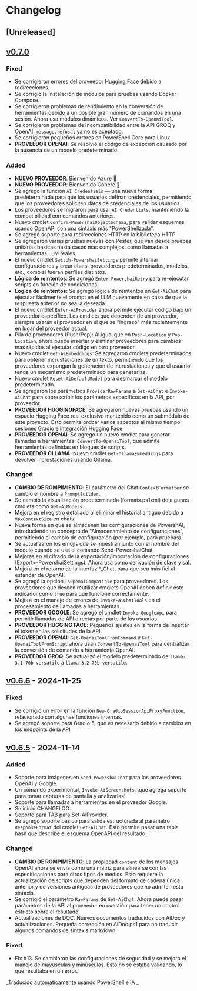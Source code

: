 ﻿# Changelog

## [Unreleased] <!--AiDoc:Translator:IgnoreLine-->

## [v0.7.0]

### Fixed <!--AiDoc:Translator:IgnoreLine-->
- Se corrigieron errores del proveedor Hugging Face debido a redirecciones.
- Se corrigió la instalación de módulos para pruebas usando Docker Compose.
- Se corrigieron problemas de rendimiento en la conversión de herramientas debido a un posible gran número de comandos en una sesión. Ahora usa módulos dinámicos. Ver `ConvertTo-OpenaiTool`.
- Se corrigieron problemas de incompatibilidad entre la API GROQ y OpenAI. `message.refusal` ya no es aceptado.
- Se corrigieron pequeños errores en PowerShell Core para Linux.
- **PROVEEDOR OPENAI**: Se resolvió el código de excepción causado por la ausencia de un modelo predeterminado.

### Added <!--AiDoc:Translator:IgnoreLine-->
- **NUEVO PROVEEDOR**: Bienvenido Azure 🎉
- **NUEVO PROVEEDOR**: Bienvenido Cohere 🎉
- Se agregó la función `AI Credentials` — una nueva forma predeterminada para que los usuarios definan credenciales, permitiendo que los proveedores soliciten datos de credenciales de los usuarios.
- Los proveedores se migraron para usar `AI Credentials`, manteniendo la compatibilidad con comandos anteriores.
- Nuevo cmdlet `Confirm-PowershaiObjectSchema`, para validar esquemas usando OpenAPI con una sintaxis más "PowerShellzada".
- Se agregó soporte para redirecciones HTTP en la biblioteca HTTP
- Se agregaron varias pruebas nuevas con Pester, que van desde pruebas unitarias básicas hasta casos más complejos, como llamadas a herramientas LLM reales.
- El nuevo cmdlet `Switch-PowershaiSettings` permite alternar configuraciones y crear chats, proveedores predeterminados, modelos, etc., como si fueran perfiles distintos.
- **Lógica de reintentos**: Se agregó `Enter-PowershaiRetry` para re-ejecutar scripts en función de condiciones.
- **Lógica de reintentos**: Se agregó lógica de reintentos en `Get-AiChat` para ejecutar fácilmente el prompt en el LLM nuevamente en caso de que la respuesta anterior no sea la deseada.
- El nuevo cmdlet `Enter-AiProvider` ahora permite ejecutar código bajo un proveedor específico. Los cmdlets que dependen de un proveedor, siempre usarán el proveedor en el que se "ingresó" más recientemente en lugar del proveedor actual.
- Pila de proveedores (Push/Pop): Al igual que en `Push-Location` y `Pop-Location`, ahora puede insertar y eliminar proveedores para cambios más rápidos al ejecutar código en otro proveedor.
- Nuevo cmdlet `Get-AiEmbeddings`: Se agregaron cmdlets predeterminados para obtener incrustaciones de un texto, permitiendo que los proveedores expongan la generación de incrustaciones y que el usuario tenga un mecanismo predeterminado para generarlas.
- Nuevo cmdlet `Reset-AiDefaultModel` para desmarcar el modelo predeterminado.
- Se agregaron los parámetros `ProviderRawParams` a `Get-AiChat` e `Invoke-AiChat` para sobrescribir los parámetros específicos en la API, por proveedor.
- **PROVEEDOR HUGGINGFACE**: Se agregaron nuevas pruebas usando un espacio Hugging Face real exclusivo mantenido como un submódulo de este proyecto. Esto permite probar varios aspectos al mismo tiempo: sesiones Gradio e integración Hugging Face.
- **PROVEEDOR OPENAI**: Se agregó un nuevo cmdlet para generar llamadas a herramientas: `ConvertTo-OpenaiTool`, que admite herramientas definidas en bloques de scripts.
- **PROVEEDOR OLLAMA**: Nuevo cmdlet `Get-OllamaEmbeddings` para devolver incrustaciones usando Ollama.

### Changed <!--AiDoc:Translator:IgnoreLine-->
- **CAMBIO DE ROMPIMIENTO**: El parámetro del Chat `ContextFormatter` se cambió el nombre a `PromptBuilder`.
- Se cambió la visualización predeterminada (formats.ps1xml) de algunos cmdlets como `Get-AiModels`.
- Mejora en el registro detallado al eliminar el historial antiguo debido a `MaxContextSize` en chats.
- Nueva forma en que se almacenan las configuraciones de PowershAI, introduciendo un concepto de "Almacenamiento de configuraciones", permitiendo el cambio de configuración (por ejemplo, para pruebas).
- Se actualizaron los emojis que se muestran junto con el nombre del modelo cuando se usa el comando Send-PowershaiChat
- Mejoras en el cifrado de la exportación/importación de configuraciones (Export=-PowershaiSettings). Ahora usa como derivación de clave y sal.
- Mejora en el retorno de la interfaz *_Chat, para que sea más fiel al estándar de OpenAI.
- Se agregó la opción `IsOpenaiCompatible` para proveedores. Los proveedores que deseen reutilizar cmdlets OpenAI deben definir este indicador como `true` para que funcione correctamente.
- Mejora en el manejo de errores de `Invoke-AiChatTools` en el procesamiento de llamadas a herramientas.
- **PROVEEDOR GOOGLE**: Se agregó el cmdlet `Invoke-GoogleApi` para permitir llamadas de API directas por parte de los usuarios.
- **PROVEEDOR HUGGING FACE**: Pequeños ajustes en la forma de insertar el token en las solicitudes de la API.
- **PROVEEDOR OPENAI**: `Get-OpenaiToolFromCommand` y `Get-OpenaiToolFromScript` ahora usan `ConvertTo-OpenaiTool` para centralizar la conversión de comando a herramienta OpenAI.
- **PROVEEDOR GROQ**: Se actualizó el modelo predeterminado de `llama-3.1-70b-versatile` a `llama-3.2-70b-versatile`.

## [v0.6.6] - 2024-11-25

### Fixed <!--AiDoc:Translator:IgnoreLine-->
- Se corrigió un error en la función `New-GradioSessionApiProxyFunction`, relacionado con algunas funciones internas.
- Se agregó soporte para Gradio 5, que es necesario debido a cambios en los endpoints de la API

## [v0.6.5] - 2024-11-14

### Added <!--AiDoc:Translator:IgnoreLine-->
- Soporte para imágenes en `Send-PowershaiChat` para los proveedores OpenAI y Google.
- Un comando experimental, `Invoke-AiScreenshots`, ¡que agrega soporte para tomar capturas de pantalla y analizarlas!
- Soporte para llamadas a herramientas en el proveedor Google.
- Se inició CHANGELOG.
- Soporte para TAB para Set-AiProvider. 
- Se agregó soporte básico para salida estructurada al parámetro `ResponseFormat` del cmdlet `Get-AiChat`. Esto permite pasar una tabla hash que describe el esquema OpenAPI del resultado.

### Changed <!--AiDoc:Translator:IgnoreLine-->
- **CAMBIO DE ROMPIMIENTO**: La propiedad `content` de los mensajes OpenAI ahora se envía como una matriz para alinearse con las especificaciones para otros tipos de medios. Esto requiere la actualización de scripts que dependen del formato de cadena única anterior y de versiones antiguas de proveedores que no admiten esta sintaxis.
- Se corrigió el parámetro `RawParams` de `Get-AiChat`. Ahora puede pasar parámetros de la API al proveedor en cuestión para tener un control estricto sobre el resultado
- Actualizaciones de DOC: Nuevos documentos traducidos con AiDoc y actualizaciones. Pequeña corrección en AiDoc.ps1 para no traducir algunos comandos de sintaxis markdown.


### Fixed <!--AiDoc:Translator:IgnoreLine-->
- Fix #13. Se cambiaron las configuraciones de seguridad y se mejoró el manejo de mayúsculas y minúsculas. Esto no se estaba validando, lo que resultaba en un error.

[v0.6.6]: https://github.com/rrg92/powershai/releases/tag/v0.6.6
[v0.6.5]: https://github.com/rrg92/powershai/releases/tag/v0.6.5
[v0.7.0]: https://github.com/rrg92/powershai/releases/tag/v0.7.0


<!--PowershaiAiDocBlockStart-->
_Traducido automáticamente usando PowerShell e IA
_
<!--PowershaiAiDocBlockEnd-->
